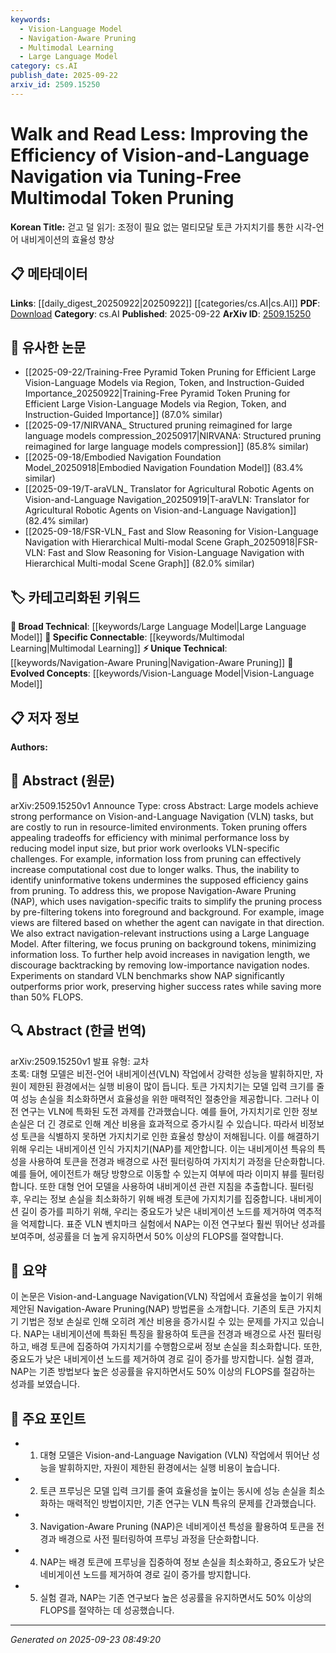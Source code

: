 ```yaml
---
keywords:
  - Vision-Language Model
  - Navigation-Aware Pruning
  - Multimodal Learning
  - Large Language Model
category: cs.AI
publish_date: 2025-09-22
arxiv_id: 2509.15250
---
```


<!-- KEYWORD_LINKING_METADATA:
{
  "processed_timestamp": "2025-09-23T08:49:20.694929",
  "vocabulary_version": "1.0",
  "selected_keywords": [
    "Vision-Language Model",
    "Navigation-Aware Pruning",
    "Multimodal Learning",
    "Large Language Model"
  ],
  "rejected_keywords": [],
  "similarity_scores": {
    "Vision-Language Model": 0.85,
    "Navigation-Aware Pruning": 0.78,
    "Multimodal Learning": 0.81,
    "Large Language Model": 0.7
  },
  "extraction_method": "AI_prompt_based",
  "budget_applied": true,
  "candidates_json": {
    "candidates": [
      {
        "surface": "Vision-and-Language Navigation",
        "canonical": "Vision-Language Model",
        "aliases": [
          "VLN"
        ],
        "category": "evolved_concepts",
        "rationale": "Vision-and-Language Navigation is a specific application of Vision-Language Models, which are trending and relevant for linking.",
        "novelty_score": 0.55,
        "connectivity_score": 0.88,
        "specificity_score": 0.82,
        "link_intent_score": 0.85
      },
      {
        "surface": "Navigation-Aware Pruning",
        "canonical": "Navigation-Aware Pruning",
        "aliases": [
          "NAP"
        ],
        "category": "unique_technical",
        "rationale": "This is a novel technique introduced in the paper, offering a unique linking opportunity.",
        "novelty_score": 0.9,
        "connectivity_score": 0.65,
        "specificity_score": 0.9,
        "link_intent_score": 0.78
      },
      {
        "surface": "Multimodal Token Pruning",
        "canonical": "Multimodal Learning",
        "aliases": [
          "Token Pruning"
        ],
        "category": "specific_connectable",
        "rationale": "Token pruning in multimodal contexts is a specific technique that can connect to broader multimodal learning discussions.",
        "novelty_score": 0.7,
        "connectivity_score": 0.8,
        "specificity_score": 0.75,
        "link_intent_score": 0.81
      },
      {
        "surface": "Large Language Model",
        "canonical": "Large Language Model",
        "aliases": [
          "LLM"
        ],
        "category": "broad_technical",
        "rationale": "Large Language Models are foundational in modern AI research, providing strong connectivity across topics.",
        "novelty_score": 0.4,
        "connectivity_score": 0.9,
        "specificity_score": 0.6,
        "link_intent_score": 0.7
      }
    ],
    "ban_list_suggestions": [
      "efficiency",
      "performance",
      "method"
    ]
  },
  "decisions": [
    {
      "candidate_surface": "Vision-and-Language Navigation",
      "resolved_canonical": "Vision-Language Model",
      "decision": "linked",
      "scores": {
        "novelty": 0.55,
        "connectivity": 0.88,
        "specificity": 0.82,
        "link_intent": 0.85
      }
    },
    {
      "candidate_surface": "Navigation-Aware Pruning",
      "resolved_canonical": "Navigation-Aware Pruning",
      "decision": "linked",
      "scores": {
        "novelty": 0.9,
        "connectivity": 0.65,
        "specificity": 0.9,
        "link_intent": 0.78
      }
    },
    {
      "candidate_surface": "Multimodal Token Pruning",
      "resolved_canonical": "Multimodal Learning",
      "decision": "linked",
      "scores": {
        "novelty": 0.7,
        "connectivity": 0.8,
        "specificity": 0.75,
        "link_intent": 0.81
      }
    },
    {
      "candidate_surface": "Large Language Model",
      "resolved_canonical": "Large Language Model",
      "decision": "linked",
      "scores": {
        "novelty": 0.4,
        "connectivity": 0.9,
        "specificity": 0.6,
        "link_intent": 0.7
      }
    }
  ]
}
-->

# Walk and Read Less: Improving the Efficiency of Vision-and-Language Navigation via Tuning-Free Multimodal Token Pruning

**Korean Title:** 걷고 덜 읽기: 조정이 필요 없는 멀티모달 토큰 가지치기를 통한 시각-언어 내비게이션의 효율성 향상

## 📋 메타데이터

**Links**: [[daily_digest_20250922|20250922]] [[categories/cs.AI|cs.AI]]
**PDF**: [Download](https://arxiv.org/pdf/2509.15250.pdf)
**Category**: cs.AI
**Published**: 2025-09-22
**ArXiv ID**: [2509.15250](https://arxiv.org/abs/2509.15250)

## 🔗 유사한 논문
- [[2025-09-22/Training-Free Pyramid Token Pruning for Efficient Large Vision-Language Models via Region, Token, and Instruction-Guided Importance_20250922|Training-Free Pyramid Token Pruning for Efficient Large Vision-Language Models via Region, Token, and Instruction-Guided Importance]] (87.0% similar)
- [[2025-09-17/NIRVANA_ Structured pruning reimagined for large language models compression_20250917|NIRVANA: Structured pruning reimagined for large language models compression]] (85.8% similar)
- [[2025-09-18/Embodied Navigation Foundation Model_20250918|Embodied Navigation Foundation Model]] (83.4% similar)
- [[2025-09-19/T-araVLN_ Translator for Agricultural Robotic Agents on Vision-and-Language Navigation_20250919|T-araVLN: Translator for Agricultural Robotic Agents on Vision-and-Language Navigation]] (82.4% similar)
- [[2025-09-18/FSR-VLN_ Fast and Slow Reasoning for Vision-Language Navigation with Hierarchical Multi-modal Scene Graph_20250918|FSR-VLN: Fast and Slow Reasoning for Vision-Language Navigation with Hierarchical Multi-modal Scene Graph]] (82.0% similar)

## 🏷️ 카테고리화된 키워드
**🧠 Broad Technical**: [[keywords/Large Language Model|Large Language Model]]
**🔗 Specific Connectable**: [[keywords/Multimodal Learning|Multimodal Learning]]
**⚡ Unique Technical**: [[keywords/Navigation-Aware Pruning|Navigation-Aware Pruning]]
**🚀 Evolved Concepts**: [[keywords/Vision-Language Model|Vision-Language Model]]

## 📋 저자 정보

**Authors:** 

## 📄 Abstract (원문)

arXiv:2509.15250v1 Announce Type: cross 
Abstract: Large models achieve strong performance on Vision-and-Language Navigation (VLN) tasks, but are costly to run in resource-limited environments. Token pruning offers appealing tradeoffs for efficiency with minimal performance loss by reducing model input size, but prior work overlooks VLN-specific challenges. For example, information loss from pruning can effectively increase computational cost due to longer walks. Thus, the inability to identify uninformative tokens undermines the supposed efficiency gains from pruning. To address this, we propose Navigation-Aware Pruning (NAP), which uses navigation-specific traits to simplify the pruning process by pre-filtering tokens into foreground and background. For example, image views are filtered based on whether the agent can navigate in that direction. We also extract navigation-relevant instructions using a Large Language Model. After filtering, we focus pruning on background tokens, minimizing information loss. To further help avoid increases in navigation length, we discourage backtracking by removing low-importance navigation nodes. Experiments on standard VLN benchmarks show NAP significantly outperforms prior work, preserving higher success rates while saving more than 50% FLOPS.

## 🔍 Abstract (한글 번역)

arXiv:2509.15250v1 발표 유형: 교차  
초록: 대형 모델은 비전-언어 내비게이션(VLN) 작업에서 강력한 성능을 발휘하지만, 자원이 제한된 환경에서는 실행 비용이 많이 듭니다. 토큰 가지치기는 모델 입력 크기를 줄여 성능 손실을 최소화하면서 효율성을 위한 매력적인 절충안을 제공합니다. 그러나 이전 연구는 VLN에 특화된 도전 과제를 간과했습니다. 예를 들어, 가지치기로 인한 정보 손실은 더 긴 경로로 인해 계산 비용을 효과적으로 증가시킬 수 있습니다. 따라서 비정보성 토큰을 식별하지 못하면 가지치기로 인한 효율성 향상이 저해됩니다. 이를 해결하기 위해 우리는 내비게이션 인식 가지치기(NAP)를 제안합니다. 이는 내비게이션 특유의 특성을 사용하여 토큰을 전경과 배경으로 사전 필터링하여 가지치기 과정을 단순화합니다. 예를 들어, 에이전트가 해당 방향으로 이동할 수 있는지 여부에 따라 이미지 뷰를 필터링합니다. 또한 대형 언어 모델을 사용하여 내비게이션 관련 지침을 추출합니다. 필터링 후, 우리는 정보 손실을 최소화하기 위해 배경 토큰에 가지치기를 집중합니다. 내비게이션 길이 증가를 피하기 위해, 우리는 중요도가 낮은 내비게이션 노드를 제거하여 역추적을 억제합니다. 표준 VLN 벤치마크 실험에서 NAP는 이전 연구보다 훨씬 뛰어난 성과를 보여주며, 성공률을 더 높게 유지하면서 50% 이상의 FLOPS를 절약합니다.

## 📝 요약

이 논문은 Vision-and-Language Navigation(VLN) 작업에서 효율성을 높이기 위해 제안된 Navigation-Aware Pruning(NAP) 방법론을 소개합니다. 기존의 토큰 가지치기 기법은 정보 손실로 인해 오히려 계산 비용을 증가시킬 수 있는 문제를 가지고 있습니다. NAP는 내비게이션에 특화된 특징을 활용하여 토큰을 전경과 배경으로 사전 필터링하고, 배경 토큰에 집중하여 가지치기를 수행함으로써 정보 손실을 최소화합니다. 또한, 중요도가 낮은 내비게이션 노드를 제거하여 경로 길이 증가를 방지합니다. 실험 결과, NAP는 기존 방법보다 높은 성공률을 유지하면서도 50% 이상의 FLOPS를 절감하는 성과를 보였습니다.

## 🎯 주요 포인트

- 1. 대형 모델은 Vision-and-Language Navigation (VLN) 작업에서 뛰어난 성능을 발휘하지만, 자원이 제한된 환경에서는 실행 비용이 높습니다.
- 2. 토큰 프루닝은 모델 입력 크기를 줄여 효율성을 높이는 동시에 성능 손실을 최소화하는 매력적인 방법이지만, 기존 연구는 VLN 특유의 문제를 간과했습니다.
- 3. Navigation-Aware Pruning (NAP)은 네비게이션 특성을 활용하여 토큰을 전경과 배경으로 사전 필터링하여 프루닝 과정을 단순화합니다.
- 4. NAP는 배경 토큰에 프루닝을 집중하여 정보 손실을 최소화하고, 중요도가 낮은 네비게이션 노드를 제거하여 경로 길이 증가를 방지합니다.
- 5. 실험 결과, NAP는 기존 연구보다 높은 성공률을 유지하면서도 50% 이상의 FLOPS를 절약하는 데 성공했습니다.


---

*Generated on 2025-09-23 08:49:20*